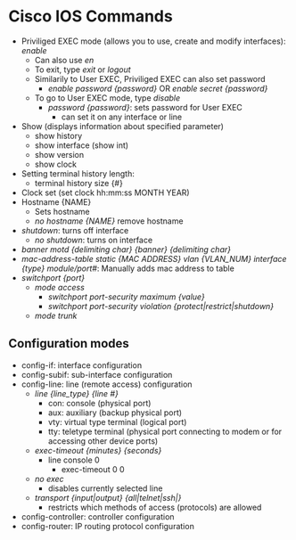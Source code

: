 # Cisco IOS Commands
- Priviliged EXEC mode (allows you to use, create and modify interfaces): *enable*
	- Can also use *en*
	- To exit, type *exit* or *logout*
	- Similarily to User EXEC, Priviliged EXEC can also set password
		- *enable password {password}* OR *enable secret {password}*
	- To go to User EXEC mode, type *disable*
		- *password {password}*: sets password for User EXEC
			- can set it on any interface or line
- Show (displays information about specified parameter)
	- show history
	- show interface (show int)
	- show version
	- show clock
- Setting terminal history length:
	- terminal history size {#}
- Clock set (set clock hh:mm:ss MONTH YEAR)
- Hostname {NAME}
	- Sets hostname
	- *no hostname {NAME}* remove hostname
- *shutdown*: turns off interface
	- *no shutdown*: turns on interface
- *banner motd {delimiting char} {banner} {delimiting char}*
- *mac-address-table static {MAC ADDRESS} vlan {VLAN_NUM} interface {type} module/port#*: Manually adds mac address to table
- *switchport {port}*
	- *mode access*
		- *switchport port-security maximum {value}*
		- *switchport port-security violation {protect|restrict|shutdown}*
	- *mode trunk*
## Configuration modes
- config-if: interface configuration
- config-subif: sub-interface configuration
- config-line: line (remote access) configuration
	- *line {line_type} {line #}*
		- con: console (physical port)
		- aux: auxiliary (backup physical port)
		- vty: virtual type terminal (logical port)
		- tty: teletype terminal (physical port connecting to modem or for accessing other device ports)
	- *exec-timeout {minutes} {seconds}*
		- line console 0
			- exec-timeout 0 0
	- *no exec*
		- disables currently selected line
	- *transport {input|output} {all|telnet|ssh|}*
		- restricts which methods of access (protocols) are allowed
- config-controller: controller configuration
- config-router: IP routing protocol configuration